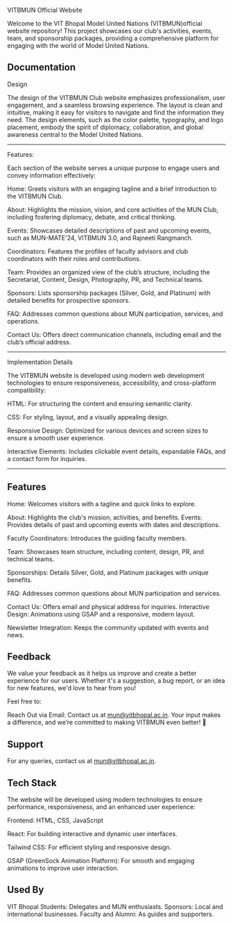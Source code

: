 
 VITBMUN Official Website

Welcome to the VIT Bhopal Model United Nations (VITBMUN)official website repository! This project showcases our club's activities, events, team, and sponsorship packages, providing a comprehensive platform for engaging with the world of Model United Nations.




## Documentation

Design

The design of the VITBMUN Club website emphasizes professionalism, user engagement, and a seamless browsing experience. The layout is clean and intuitive, making it easy for visitors to navigate and find the information they need. The design elements, such as the color palette, typography, and logo placement, embody the spirit of diplomacy, collaboration, and global awareness central to the Model United Nations.

------

Features:

Each section of the website serves a unique purpose to engage users and convey information effectively:

Home: Greets visitors with an engaging tagline and a brief introduction to the VITBMUN Club.

About: Highlights the mission, vision, and core activities of the MUN Club, including fostering diplomacy, debate, and critical thinking.

Events: Showcases detailed descriptions of past and upcoming events, such as MUN-MATE'24, VITBMUN 3.0, and Rajneeti Rangmanch.

Coordinators: Features the profiles of faculty advisors and club coordinators with their roles and contributions.

Team: Provides an organized view of the club’s structure, including the Secretariat, Content, Design, Photography, PR, and Technical teams.

Sponsors: Lists sponsorship packages (Silver, Gold, and Platinum) with detailed benefits for prospective sponsors.

FAQ: Addresses common questions about MUN participation, services, and operations.

Contact Us: Offers direct communication channels, including email and the club’s official address.


----
Implementation Details

The VITBMUN website is developed using modern web development technologies to ensure responsiveness, accessibility, and cross-platform compatibility:

HTML: For structuring the content and ensuring semantic clarity.

CSS: For styling, layout, and a visually appealing design.

Responsive Design: Optimized for various devices and screen sizes to ensure a smooth user experience.

Interactive Elements: Includes clickable event details, expandable FAQs, and a contact form for inquiries.

---




## Features

Home: Welcomes visitors with a tagline and quick links to explore.

About: Highlights the club's mission, activities, and benefits.
Events: Provides details of past and upcoming events with dates and descriptions.

Faculty Coordinators: Introduces the guiding faculty members.

Team: Showcases team structure, including content, design, PR, and technical teams.

Sponsorships: Details Silver, Gold, and Platinum packages with unique benefits.

FAQ: Addresses common questions about MUN participation and services.

Contact Us: Offers email and physical address for inquiries.
Interactive Design: Animations using GSAP and a responsive, modern layout.

Newsletter Integration: Keeps the community updated with events and news.


## Feedback

We value your feedback as it helps us improve and create a better experience for our users. Whether it's a suggestion, a bug report, or an idea for new features, we'd love to hear from you!

Feel free to:

Reach Out via Email: Contact us at mun@vitbhopal.ac.in.
Your input makes a difference, and we’re committed to making VITBMUN even better! 🚀












## Support

For any queries, contact us at mun@vitbhopal.ac.in.

## Tech Stack

The website will be developed using modern technologies to ensure performance, responsiveness, and an enhanced user experience:

Frontend: HTML, CSS, JavaScript

React: For building interactive and dynamic user interfaces.

Tailwind CSS: For efficient styling and responsive design.

GSAP (GreenSock Animation Platform): For smooth and engaging animations to improve user interaction.

## Used By


VIT Bhopal Students: Delegates and MUN enthusiasts.
Sponsors: Local and international businesses.
Faculty and Alumni: As guides and supporters.




